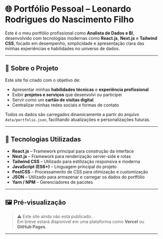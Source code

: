 # 🌐 Portfólio Pessoal – Leonardo Rodrigues do Nascimento Filho

Este é o meu portfólio profissional como **Analista de Dados e BI**, desenvolvido com tecnologias modernas como **React.js**, **Next.js** e **Tailwind CSS**, focado em desempenho, simplicidade e apresentação clara das minhas experiências e habilidades no universo de dados.

---

## 📌 Sobre o Projeto

Este site foi criado com o objetivo de:

- Apresentar minhas **habilidades técnicas** e **experiência profissional**
- Exibir **projetos e serviços** que desenvolvi ou participei
- Servir como um **cartão de visitas digital**
- Centralizar minhas redes sociais e formas de contato

Todos os dados são carregados dinamicamente a partir do arquivo `data/portfolio.json`, facilitando atualizações e personalizações futuras.

---

## 🧠 Tecnologias Utilizadas

- **React.js** – Framework principal para construção da interface
- **Next.js** – Framework para renderização server-side e rotas
- **Tailwind CSS** – Utilizado para estilização responsiva e moderna
- **JavaScript (ES6+)** – Linguagem principal do projeto
- **PostCSS** – Processamento de CSS para otimização e customização
- **JSON** – Utilizado para armazenar e carregar os dados do portfólio
- **Yarn / NPM** – Gerenciadores de pacotes

---

## 🖼️ Pré-visualização

> ⚠️ Este site ainda não está publicado.  
> Em breve estará disponível em uma plataforma como **Vercel** ou **GitHub Pages**.

---
